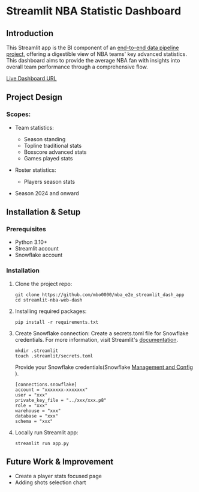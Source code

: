 # Streamlit NBA Statistic Dashboard

## Introduction
This Streamlit app is the BI component of an [end-to-end data pipeline project](https://github.com/mbo0000/nba_e2e_data_pipeline), offering a digestible view of NBA teams' key advanced statistics. This dashboard aims to provide the average NBA fan with insights into overall team performance through a comprehensive flow.

[Live Dashboard URL](https://mbo-nba-stats.streamlit.app/)

## Project Design
### Scopes:
- Team statistics:
    - Season standing
    - Topline traditional stats
    - Boxscore advanced stats
    - Games played stats

- Roster statistics:
    - Players season stats

- Season 2024 and onward

## Installation & Setup
### Prerequisites
- Python 3.10+
- Streamlit account
- Snowflake account

### Installation
1. Clone the project repo:
    ```
    git clone https://github.com/mbo0000/nba_e2e_streamlit_dash_app
    cd streamlit-nba-web-dash
    ```
2. Installing required packages:
    ```
    pip install -r requirements.txt
    ```
3. Create Snowflake connection:
    Create a secrets.toml file for Snowflake credentials. For more information, visit Streamlit's [documentation](https://docs.streamlit.io/develop/tutorials/databases/snowflake).
    ```
    mkdir .streamlit
    touch .streamlit/secrets.toml
    ```

    Provide your Snowflake credentials(Snowflake [Management and Config
](https://github.com/mbo0000/nba_e2e_data_pipeline?tab=readme-ov-file#1-snowflake-management-and-config)).
    ```
    [connections.snowflake]
    account = "xxxxxxx-xxxxxxx"
    user = "xxx"
    private_key_file = "../xxx/xxx.p8"
    role = "xxx"
    warehouse = "xxx"
    database = "xxx"
    schema = "xxx"
    ```

4. Locally run Streamlit app:
    ```
    streamlit run app.py
    ```
## Future Work & Improvement
- Create a player stats focused page
- Adding shots selection chart
